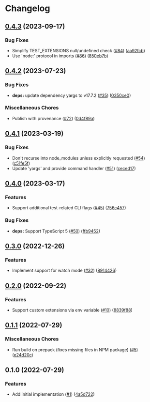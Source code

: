 # Changelog

## [0.4.3](https://github.com/meyfa/ts-node-test/compare/v0.4.2...v0.4.3) (2023-09-17)


### Bug Fixes

* Simplify TEST_EXTENSIONS null/undefined check ([#84](https://github.com/meyfa/ts-node-test/issues/84)) ([aa92fcb](https://github.com/meyfa/ts-node-test/commit/aa92fcb5f13ff3000fc2c53f4c2371defa1d9613))
* Use 'node:' protocol in imports ([#86](https://github.com/meyfa/ts-node-test/issues/86)) ([850eb7b](https://github.com/meyfa/ts-node-test/commit/850eb7b61c8d3f2b4b8fc74efb6253b7f5b76395))

## [0.4.2](https://github.com/meyfa/ts-node-test/compare/v0.4.1...v0.4.2) (2023-07-23)


### Bug Fixes

* **deps:** update dependency yargs to v17.7.2 ([#35](https://github.com/meyfa/ts-node-test/issues/35)) ([0350ce0](https://github.com/meyfa/ts-node-test/commit/0350ce07c5fea8d30c074e69ec2b9a28b6b65a9e))


### Miscellaneous Chores

* Publish with provenance ([#72](https://github.com/meyfa/ts-node-test/issues/72)) ([0d4f89a](https://github.com/meyfa/ts-node-test/commit/0d4f89aaa18dbb8094613851e37d3dd14b7e1d4f))

## [0.4.1](https://github.com/meyfa/ts-node-test/compare/v0.4.0...v0.4.1) (2023-03-19)


### Bug Fixes

* Don't recurse into node_modules unless explicitly requested ([#54](https://github.com/meyfa/ts-node-test/issues/54)) ([c51fe5f](https://github.com/meyfa/ts-node-test/commit/c51fe5faac21cc0ad55f2467d55fdef3cbe41f7f))
* Update 'yargs' and provide command handler ([#51](https://github.com/meyfa/ts-node-test/issues/51)) ([ceced17](https://github.com/meyfa/ts-node-test/commit/ceced17d9bec8bb1c9e7afe2ad3a7fc7dca88a1a))

## [0.4.0](https://github.com/meyfa/ts-node-test/compare/v0.3.0...v0.4.0) (2023-03-17)


### Features

* Support additional test-related CLI flags ([#45](https://github.com/meyfa/ts-node-test/issues/45)) ([756c457](https://github.com/meyfa/ts-node-test/commit/756c457abe76125d2f44da7e9aace7ec59fc5d11))


### Bug Fixes

* **deps:** Support TypeScript 5 ([#50](https://github.com/meyfa/ts-node-test/issues/50)) ([ffb9452](https://github.com/meyfa/ts-node-test/commit/ffb945232a2bacf427528943327f81b0e43f0ff9))

## [0.3.0](https://github.com/meyfa/ts-node-test/compare/v0.2.0...v0.3.0) (2022-12-26)


### Features

* Implement support for watch mode ([#32](https://github.com/meyfa/ts-node-test/issues/32)) ([8914426](https://github.com/meyfa/ts-node-test/commit/89144264f15509c044135298ca8ea28ee3bad185))

## [0.2.0](https://github.com/meyfa/ts-node-test/compare/v0.1.1...v0.2.0) (2022-09-22)


### Features

* Support custom extensions via env variable ([#10](https://github.com/meyfa/ts-node-test/issues/10)) ([8839f88](https://github.com/meyfa/ts-node-test/commit/8839f88b1b24edb40f2c106527472d10dd2024f2))

## [0.1.1](https://github.com/meyfa/ts-node-test/compare/v0.1.0...v0.1.1) (2022-07-29)


### Miscellaneous Chores

* Run build on prepack (fixes missing files in NPM package) ([#5](https://github.com/meyfa/ts-node-test/issues/5)) ([e24d20c](https://github.com/meyfa/ts-node-test/commit/e24d20c9325009b71788436e2cd71e6c0e9559d6))

## 0.1.0 (2022-07-29)


### Features

* Add initial implementation ([#1](https://github.com/meyfa/ts-node-test/issues/1)) ([4a5d722](https://github.com/meyfa/ts-node-test/commit/4a5d722fe21819cdc65e3aaf0bf7afac66010a39))
